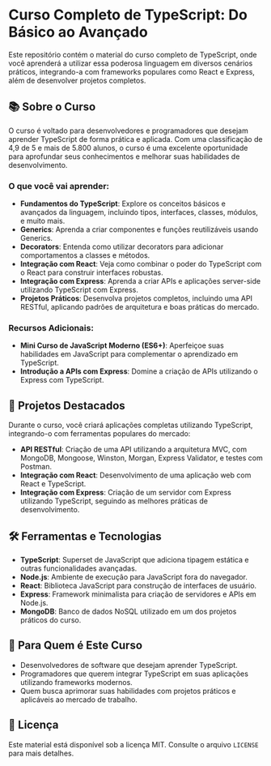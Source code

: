 # Curso Completo de TypeScript: Do Básico ao Avançado

Este repositório contém o material do curso completo de TypeScript, onde você aprenderá a utilizar essa poderosa linguagem em diversos cenários práticos, integrando-a com frameworks populares como React e Express, além de desenvolver projetos completos.

## 📚 Sobre o Curso

O curso é voltado para desenvolvedores e programadores que desejam aprender TypeScript de forma prática e aplicada. Com uma classificação de 4,9 de 5 e mais de 5.800 alunos, o curso é uma excelente oportunidade para aprofundar seus conhecimentos e melhorar suas habilidades de desenvolvimento.

### O que você vai aprender:

- **Fundamentos do TypeScript**: Explore os conceitos básicos e avançados da linguagem, incluindo tipos, interfaces, classes, módulos, e muito mais.
- **Generics**: Aprenda a criar componentes e funções reutilizáveis usando Generics.
- **Decorators**: Entenda como utilizar decorators para adicionar comportamentos a classes e métodos.
- **Integração com React**: Veja como combinar o poder do TypeScript com o React para construir interfaces robustas.
- **Integração com Express**: Aprenda a criar APIs e aplicações server-side utilizando TypeScript com Express.
- **Projetos Práticos**: Desenvolva projetos completos, incluindo uma API RESTful, aplicando padrões de arquitetura e boas práticas do mercado.

### Recursos Adicionais:

- **Mini Curso de JavaScript Moderno (ES6+)**: Aperfeiçoe suas habilidades em JavaScript para complementar o aprendizado em TypeScript.
- **Introdução a APIs com Express**: Domine a criação de APIs utilizando o Express com TypeScript.

## 🚀 Projetos Destacados

Durante o curso, você criará aplicações completas utilizando TypeScript, integrando-o com ferramentas populares do mercado:

- **API RESTful**: Criação de uma API utilizando a arquitetura MVC, com MongoDB, Mongoose, Winston, Morgan, Express Validator, e testes com Postman.
- **Integração com React**: Desenvolvimento de uma aplicação web com React e TypeScript.
- **Integração com Express**: Criação de um servidor com Express utilizando TypeScript, seguindo as melhores práticas de desenvolvimento.

## 🛠️ Ferramentas e Tecnologias

- **TypeScript**: Superset de JavaScript que adiciona tipagem estática e outras funcionalidades avançadas.
- **Node.js**: Ambiente de execução para JavaScript fora do navegador.
- **React**: Biblioteca JavaScript para construção de interfaces de usuário.
- **Express**: Framework minimalista para criação de servidores e APIs em Node.js.
- **MongoDB**: Banco de dados NoSQL utilizado em um dos projetos práticos do curso.

## 🎯 Para Quem é Este Curso

- Desenvolvedores de software que desejam aprender TypeScript.
- Programadores que querem integrar TypeScript em suas aplicações utilizando frameworks modernos.
- Quem busca aprimorar suas habilidades com projetos práticos e aplicáveis ao mercado de trabalho.

## 📝 Licença

Este material está disponível sob a licença MIT. Consulte o arquivo `LICENSE` para mais detalhes.
